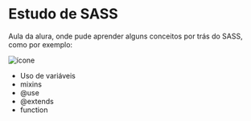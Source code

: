 <h1>Estudo de SASS</h1>
<p>Aula da alura, onde pude aprender alguns conceitos por trás do SASS, como por exemplo:</p>
<img src="https://icons8.com/icon/78Fr72VCwbPq/sass-a-style-sheet-professional-grade-css-extension-language" alt="ícone">
<ul>
  <li>Uso de variáveis</li>
  <li>mixins</li>
  <li>@use</li>
  <li>@extends</li>
  <li>function</li>
</ul>
